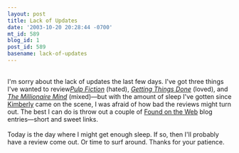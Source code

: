 ```yaml
---
layout: post
title: Lack of Updates
date: '2003-10-20 20:28:44 -0700'
mt_id: 589
blog_id: 1
post_id: 589
basename: lack-of-updates
---
```

<br />I'm sorry about the lack of updates the last few days. I've got three things I've wanted to review<a href="http://www.amazon.com/exec/obidos/ASIN/B000068DBC/bbrown-20/ref=nosim/" title="Amazon link"><cite>Pulp Fiction</cite></a> (hated), <a href="http://www.amazon.com/exec/obidos/ASIN/0670899240/bbrown-20/ref=nosim/" title="Amazon link"><cite>Getting Things Done</cite></a> (loved), and <a href="http://www.amazon.com/exec/obidos/ASIN/0740718584/bbrown-20/ref=nosim/" title="Amazon link"><cite>The Millionaire Mind</cite></a> (mixed)&#x2014;but with the amount of sleep I've gotten since <a href="/gallery/kimberly/">Kimberly</a> came on the scene, I was afraid of how bad the reviews might turn out. The best I can do is throw out a couple of <a href="/blogs/found/">Found on the Web</a> blog entries&#x2014;short and sweet links.<br /><br />Today is the day where I might get enough sleep. If so, then I'll probably have a review come out. Or time to surf around. Thanks for your patience.<br /><br /><br />
